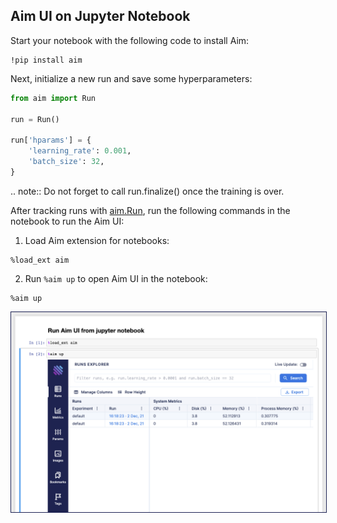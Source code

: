 ## Aim UI on Jupyter Notebook

Start your notebook with the following code to install Aim:

```jupyter
!pip install aim
```

Next, initialize a new run and save some hyperparameters:

```python
from aim import Run

run = Run()

run['hparams'] = {
    'learning_rate': 0.001,
    'batch_size': 32,
}
```

.. note::
   Do not forget to call run.finalize() once the training is over.

After tracking runs with [aim.Run](../../quick_start/SDK_basics.html#create-a-run),
run the following commands in the notebook to run the Aim UI:

1. Load Aim extension for notebooks:

```jupyter
%load_ext aim
```

2. Run `%aim up` to open Aim UI in the notebook:

```jupyter
%aim up
```


<img style="border: 1px solid #1d2253" src="../../_static/images/guides/integrations/jupyter/image.png" />